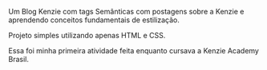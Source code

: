 Um Blog Kenzie com tags Semânticas com postagens sobre a Kenzie e aprendendo conceitos fundamentais de estilização.

Projeto simples utilizando apenas HTML e CSS.

Essa foi minha primeira atividade feita enquanto cursava a Kenzie Academy Brasil.
